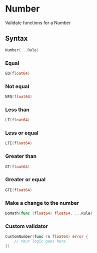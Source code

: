 # Number

Validate functions for a Number

## Syntax

```go
Number(...Rule)
```

### Equal

```go
EQ(float64)
```

### Not equal

```go
NEQ(float64)
```

### Less than

```go
LT(float64)
```

### Less or equal

```go
LTE(float64)
```

### Greater than

```go
GT(float64)
```

### Greater or equal

```go
GTE(float64)
```

### Make a change to the number

```go
DoMath(func (float64) float64, ...Rule)
```

### Custom validator

```go
CustomNumber(func (n float64) error {
	// Your logic goes here
})
```